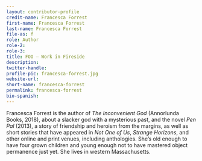 ```yaml
---
layout: contributor-profile
credit-name: Francesca Forrest
first-name: Francesca Forrest
last-name: Francesca Forrest
file-as: f
role: Author
role-2:
role-3:
title: FOO — Work in Fireside
description: 
twitter-handle:
profile-pic: francesca-forrest.jpg
website-url:
short-name: francesca-forrest
permalink: francesca-forrest
bio-spanish:
---
```

Francesca Forrest is the author of _The Inconvenient God_ (Annorlunda Books, 2018), about a slacker god with a mysterious past, and the novel _Pen Pal_ (2013), a story of friendship and heroism from the margins, as well as short stories that have appeared in _Not One of Us_, _Strange Horizons_, and other online and print venues, including anthologies. She’s old enough to have four grown children and young enough not to have mastered object permanence just yet. She lives in western Massachusetts.
